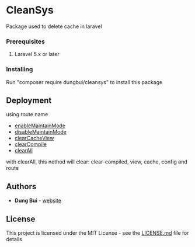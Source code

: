 # CleanSys

Package used to delete cache in laravel

### Prerequisites

1. Laravel 5.x or later

### Installing

Run "composer require dungbui/cleansys" to install this package

## Deployment
using route name
* [enableMaintainMode](http://localhost:8000/enableMaintainMode)
* [disableMaintainMode](http://localhost:8000/disableMaintainMode)
* [clearCacheView](http://localhost:8000/clearCacheView)
* [clearCompile](http://localhost:8000/clearCompile)
* [clearAll](http://localhost:8000/clearAll)

with clearAll, this nethod will clear: clear-compiled, view, cache, config and route

## Authors

* **Dung Bui** - [website](https://dungbui.top)

## License

This project is licensed under the MIT License - see the [LICENSE.md](LICENSE.md) file for details
